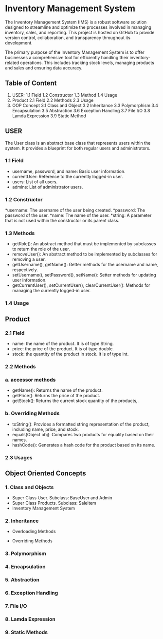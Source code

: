 # Inventory Management System
The Inventory Management System (IMS) is a robust software solution designed to streamline and optimize the processes involved in managing inventory, sales, and reporting. This project is hosted on GitHub to provide version control, collaboration, and transparency throughout its development.	

The primary purpose of the Inventory Management System is to offer businesses a comprehensive tool for efficiently handling their inventory-related operations. This includes tracking stock levels, managing products and sales and ensuring data accuracy.
## Table of Content
1. USER:
   1.1 Field
   1.2 Constructor
   1.3 Method
   1.4 Usage
2. Product
   2.1 Field
   2.2 Methods
   2.3 Usage
3. OOP Concept
   3.1 Class and Object
   3.2 Inheritance
   3.3 Polymorphism
   3.4 Encapsulation
   3.5 Abstraction
   3.6 Exception Handling
   3.7 File I/O
   3.8 Lamda Expression
   3.9 Static Method

## USER
  The User class is an abstract base class that represents users within the system. It provides a blueprint for both regular users and administrators.
  ### 1.1 Field
  * username, password, and name: Basic user information.
  * currentUser: Reference to the currently logged-in user.
  * users: List of all users.
  * admins: List of administrator users.
  ### 1.2 Constructor
  *username: The username of the user being created.
  *password: The password of the user.
  *name: The name of the user.
  *string: A parameter that is not used within the constructor or its parent class.
  ### 1.3 Methods
  * getRole(): An abstract method that must be implemented by subclasses to return the role of the user.
  * removeUser(): An abstract method to be implemented by subclasses for removing a user.
  * getUsername(), getName(): Getter methods for the username and name, respectively.
  * setUsername(), setPassword(), setName(): Setter methods for updating user information.
  * getCurrentUser(), setCurrentUser(), clearCurrentUser(): Methods for managing the currently logged-in user.
  ### 1.4 Usage
  
## Product
### 2.1 Field
* name: the name of the product. It is of type String.
* price: the price of the product. It is of type double.
* stock: the quantity of the product in stock. It is of type int.
### 2.2 Methods
### a. accessor methods
* getName(): Returns the name of the product.
* getPrice(): Returns the price of the product.
* getStock(): Returns the current stock quantity of the products,\.
### b. Overriding Methods
* toString(): Provides a formatted string representation of the product, including name, price, and stock.
* equals(Object obj): Compares two products for equality based on their names.
* hashCode(): Generates a hash code for the product based on its name.
### 2.3 Usages

## Object Oriented Concepts
### 1. Class and Objects
* Super Class User. Subclass: BaseUser and Admin
* Super Class Products. Subclass: SaleItem
* Inventory Management System
### 2. Inheritance
* Overloading Methods
  

* Overriding Methods
### 3. Polymorphism
### 4. Encapsulation
### 5. Abstraction
### 6. Exception Handling
### 7. File I/O
### 8. Lamda Expression
### 9. Static Methods




     

